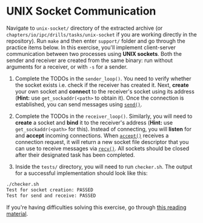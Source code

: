 # UNIX Socket Communication

Navigate to `unix-socket/` directory of the extracted archive (or `chapters/io/ipc/drills/tasks/unix-socket` if you are working directly in the repository).
Run `make` and then enter `support/` folder and go through the practice items below.
In this exercise, you'll implement client-server communication between two processes using **UNIX sockets**.
Both the sender and receiver are created from the same binary: run without arguments for a receiver, or with `-s` for a sender.

1. Complete the TODOs in the `sender_loop()`.
   You need to verify whether the socket exists i.e. check if the receiver has created it.
   Next, **create** your own socket and **connect** to the receiver's socket using its address (**Hint:** use `get_sockaddr(<path>` to obtain it).
   Once the connection is established, you can send messages using [`send()`](https://man7.org/linux/man-pages/man2/send.2.html).

1. Complete the TODOs in the `receiver_loop()`.
   Similarly, you will need to **create** a socket and **bind** it to the receiver's address (**Hint:** use `get_sockaddr(<path>` for this).
   Instead of connecting, you will **listen** for and **accept** incoming connections.
   When [`accept()`](https://man7.org/linux/man-pages/man2/accept.2.html) receives a connection request, it will return a new socket file descriptor that you can use to receive messages via [`recv()`](https://man7.org/linux/man-pages/man2/recv.2.html).
   All sockets should be closed after their designated task has been completed.

1. Inside the `tests/` directory, you will need to run `checker.sh`.
   The output for a successful implementation should look like this:

```bash
./checker.sh
Test for socket creation: PASSED
Test for send and receive: PASSED
```

If you're having difficulties solving this exercise, go through [this reading material](../../../reading/unix-sockets.md).
